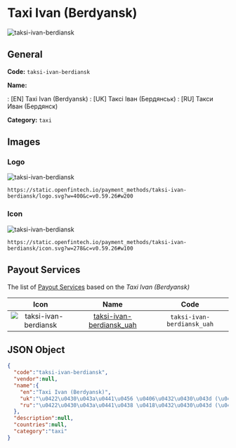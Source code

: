 
# Taxi Ivan (Berdyansk) 
![taksi-ivan-berdiansk](https://static.openfintech.io/payment_methods/taksi-ivan-berdiansk/logo.svg?w=400&c=v0.59.26#w200)  

## General 
**Code:** `taksi-ivan-berdiansk` 
 
**Name:** 
 
:	[EN] Taxi Ivan (Berdyansk) 
:	[UK] Таксі Іван (Бердянськ) 
:	[RU] Такси Иван (Бердянск) 
 
**Category:** `taxi` 
 

## Images 

### Logo 
![taksi-ivan-berdiansk](https://static.openfintech.io/payment_methods/taksi-ivan-berdiansk/logo.svg?w=400&c=v0.59.26#w200)  

```
https://static.openfintech.io/payment_methods/taksi-ivan-berdiansk/logo.svg?w=400&c=v0.59.26#w200
```  

### Icon 
![taksi-ivan-berdiansk](https://static.openfintech.io/payment_methods/taksi-ivan-berdiansk/icon.svg?w=278&c=v0.59.26#w100)  

```
https://static.openfintech.io/payment_methods/taksi-ivan-berdiansk/icon.svg?w=278&c=v0.59.26#w100
```  

## Payout Services 
 
The list of [Payout Services](/payout-services/) based on the _Taxi Ivan (Berdyansk)_ 

|Icon|Name|Code| 
|:---:|:---:|:---:| 
|![taksi-ivan-berdiansk](https://static.openfintech.io/payout_methods/taksi-ivan-berdiansk/icon.png?w=278&c=v0.59.26#w40) |[taksi-ivan-berdiansk_uah](/payout-services/taksi-ivan-berdiansk_uah/)|`taksi-ivan-berdiansk_uah`| 
 

## JSON Object 

```json
{
  "code":"taksi-ivan-berdiansk",
  "vendor":null,
  "name":{
    "en":"Taxi Ivan (Berdyansk)",
    "uk":"\u0422\u0430\u043a\u0441\u0456 \u0406\u0432\u0430\u043d (\u0411\u0435\u0440\u0434\u044f\u043d\u0441\u044c\u043a)",
    "ru":"\u0422\u0430\u043a\u0441\u0438 \u0418\u0432\u0430\u043d (\u0411\u0435\u0440\u0434\u044f\u043d\u0441\u043a)"
  },
  "description":null,
  "countries":null,
  "category":"taxi"
}
```  
